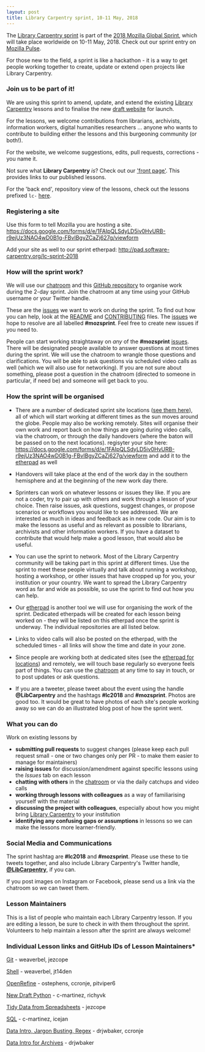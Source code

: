 ```yaml
---
layout: post
title: Library Carpentry sprint, 10-11 May, 2018
---
```


The [Library Carpentry sprint](https://www.mozillapulse.org/entry/642) is part of 
the [2018 Mozilla Global Sprint](https://foundation.mozilla.org/opportunity/global-sprint/), 
which will take place worldwide on 10-11 May, 2018. Check out our sprint entry 
on [Mozilla Pulse](https://www.mozillapulse.org/entry/642). 

For those new to the field, a sprint is like a hackathon - it is a way to get people working together to create, 
update or extend open projects like Library Carpentry.

### Join us to be part of it!

We are using this sprint to amend, update, and extend the existing [Library Carpentry](https://librarycarpentry.github.io/) 
lessons and to finalise the new [draft website](https://github.com/richyvk/library-carpentry-redesign) for launch. 

For the lessons, we welcome contributions from librarians, archivists, information workers, 
digital humanities researchers ... anyone who wants to contribute to building either the lessons and this burgeoning community (or both!).

For the website, we welcome suggestions, edits, pull requests, corrections - you name it.

Not sure what **Library Carpentry** *is*? Check out our ['front page'](https://librarycarpentry.github.io/). 
This provides links to our published lessons. 

For the 'back end', repository view of the lessons, check out the lessons prefixed `lc-` [here](https://github.com/librarycarpentry).

### Registering a site

Use this form to tell Mozilla you are hosting a site. https://docs.google.com/forms/d/e/1FAIpQLSdyLD5iv0HvURB-r9ejUz3NAO4wD0B1g-FBvIBgyZCaZj627g/viewform

Add your site as well to our sprint etherpad: http://pad.software-carpentry.org/lc-sprint-2018

### How will the sprint work?

We will use our [chatroom](https://gitter.im/LibraryCarpentry/Lobby) and 
this [GitHub repository](https://github.com/data-lessons/librarycarpentry) to organise work during the 2-day sprint. 
Join the chatroom at any time using your GitHub username or your Twitter handle. 

These are the [issues](https://github.com/data-lessons/librarycarpentry/issues) we want to work on during the sprint. 
To find out how you can help, look at the [README](https://github.com/data-lessons/librarycarpentry/blob/master/README.md) 
and [CONTRIBUTING](https://github.com/data-lessons/librarycarpentry/blob/master/CONTRIBUTING.md) files. 
The [issues](https://github.com/data-lessons/librarycarpentry/issues) we hope to resolve are all labelled **#mozsprint**. 
Feel free to create new issues if you need to.

People can start working straightaway on *any* of the **#mozsprint** [issues](https://github.com/data-lessons/librarycarpentry/issues). There will be designated people available to answer questions at most times during the sprint. We will use the chatroom to wrangle those questions and clarifications. You will be able to ask questions via scheduled video calls as well (which we will also use for networking). If you are not sure about something, please post a question in the chatroom (directed to someone in particular, if need be) and someone will get back to you.

### How the sprint will be organised

- There are a number of dedicated sprint site locations ([see them here](http://pad.software-carpentry.org/lc-sprint-2018)), 
all of which will start working at different times as the sun moves around the globe. People may also be working remotely. 
Sites will organise their own work and report back on how things are going during video calls, via the chatroom, or 
through the daily handovers (where the baton will be passed on to the next locations). regisyter your site here: https://docs.google.com/forms/d/e/1FAIpQLSdyLD5iv0HvURB-r9ejUz3NAO4wD0B1g-FBvIBgyZCaZj627g/viewform and add it to the [etherpad](http://pad.software-carpentry.org/lc-sprint-2018) as well 

- Handovers will take place at the end of the work day in the southern hemisphere and at the beginning of the new work day there. 

- Sprinters can work on whatever lessons or issues they like. If you are not a coder, try to pair up with others and work 
through a lesson of your choice. Then raise issues, ask questions, suggest changes, or propose scenarios or workflows you 
would like to see addressed. We are interested as much in ideas and feedback as in new code. Our aim is to make the 
lessons as useful and as relevant as possible to librarians, archivists and other information workers. If you have a dataset to 
contribute that would help make a good lesson, that would also be useful.

- You can use the sprint to network. Most of the Library Carpentry community will be taking part in this sprint at different times. Use the sprint to meet these people virtually and talk about running a workshop, hosting a workshop, or other issues that have cropped up for you, your institution or your country. We want to spread the Library Carpentry word as far and wide as possible, so use the sprint to find out how you can help.

- Our [etherpad](http://pad.software-carpentry.org/lc-sprint-2018) is another tool we will use for organising the work of the sprint. 
Dedicated etherpads will be created for each lesson being worked on - they will be listed on this etherpad once the sprint is underway. 
The individual repositories are all listed below.

- Links to video calls will also be posted on the etherpad, with the scheduled times - all links will show the time and date in your zone.

- Since people are working both at dedicated sites (see the [etherpad for locations](http://pad.software-carpentry.org/lc-sprint-2018)) 
and remotely, we will touch base regularly so everyone feels part of things. You can use the [chatroom](https://gitter.im/LibraryCarpentry/Lobby)
at any time to say in touch, or to post updates or ask questions.

- If you are a tweeter, please tweet about the event using the handle **@LibCarpentry** and the hashtags **#lc2018** and **#mozsprint**. Photos are good too. It would be great to have photos of each site's people working away so we can do an illustrated blog post of how the sprint went.

### What you can do

Work on existing lessons by
- **submitting pull requests** to suggest changes (please keep each pull request small - one or two changes only per PR - to make 
them easier to manage for maintainers)
- **raising issues** for discussion/amendment against specific lessons using the *Issues* tab on each lesson
- **chatting with others** in the [chatroom](https://gitter.im/LibraryCarpentry/Lobby) or via the daily catchups and video calls
- **working through lessons with colleagues** as a way of familiarising yourself with the material
- **discussing the project with colleagues**, especially about how you might bring [Library Carpentry](http://librarycarpentry.github.io/) to your institution
- **identifying any confusing gaps or assumptions** in lessons so we can make the lessons more learner-friendly.

### Social Media and Communications

The sprint hashtag are **#lc2018** and **#mozsprint**. Please use these to tie tweets together, and also include 
Library Carpentry's Twitter handle, [**@LibCarpentry**](https://twitter.com/LibCarpentry), if you can. 

If you post images on Instagram or Facebook, please send us a link via the chatroom so we can tweet them.

### Lesson Maintainers

This is a list of people who maintain each Library Carpentry lesson. If you are editing a lesson, be sure to check 
in with them throughout the sprint. Volunteers to help maintain a lesson after the sprint are always welcome!

### Individual Lesson links and GitHub IDs of Lesson Maintainers*

[Git](https://github.com/librarycarpentry/lc-git) - weaverbel, jezcope

[Shell](https://github.com/librarycarpentry/lc-shell) - weaverbel, jt14den

[OpenRefine](https://github.com/librarycarpentry/lc-open-refine) - ostephens, ccronje, pitviper6

[New Draft Python](https://github.com/librarycarpentry/lc-python-intro) - c-martinez, richyvk

[Tidy Data from Spreadsheets](https://github.com/LibraryCarpentry/lc-spreadsheets) - jezcope

[SQL](https://github.com/librarycarpentry/lc-sql) - c-martinez, icejan

[Data Intro, Jargon Busting, Regex](https://github.com/librarycarpentry/lc-data-intro) - drjwbaker, ccronje

[Data Intro for Archives](https://github.com/LibraryCarpentry/lc-data-intro-archives) - drjwbaker
